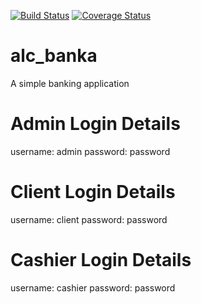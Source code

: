 [![Build Status](https://travis-ci.com/olayeancarh/Banka.svg?branch=master)](https://travis-ci.com/olayeancarh/Banka)
[![Coverage Status](https://coveralls.io/repos/github/olayeancarh/Banka/badge.svg?branch=master)](https://coveralls.io/github/olayeancarh/Banka?branch=master)

# alc_banka
A simple banking application

# Admin Login Details
username: admin
password: password

# Client Login Details
username: client
password: password

# Cashier Login Details
username: cashier
password: password

